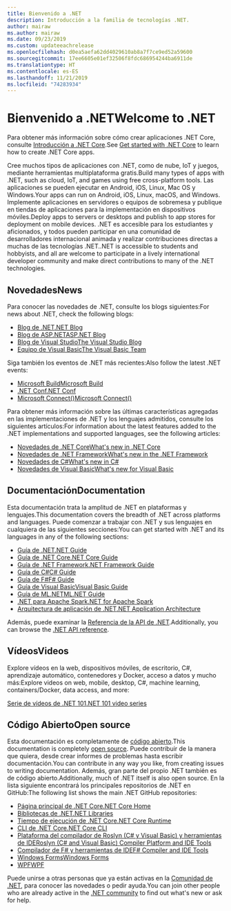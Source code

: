```yaml
---
title: Bienvenido a .NET
description: Introducción a la familia de tecnologías .NET.
author: mairaw
ms.author: mairaw
ms.date: 09/23/2019
ms.custom: updateeachrelease
ms.openlocfilehash: d0ea5aefa62dd4029610ab8a7f7ce9ed52a59600
ms.sourcegitcommit: 17ee6605e01ef32506f8fdc686954244ba6911de
ms.translationtype: HT
ms.contentlocale: es-ES
ms.lasthandoff: 11/21/2019
ms.locfileid: "74283934"
---
```

# <a name="welcome-to-net"></a><span data-ttu-id="ad7bc-103">Bienvenido a .NET</span><span class="sxs-lookup"><span data-stu-id="ad7bc-103">Welcome to .NET</span></span>

<span data-ttu-id="ad7bc-104">Para obtener más información sobre cómo crear aplicaciones .NET Core, consulte [Introducción a .NET Core](core/get-started.md).</span><span class="sxs-lookup"><span data-stu-id="ad7bc-104">See [Get started with .NET Core](core/get-started.md) to learn how to create .NET Core apps.</span></span>

<span data-ttu-id="ad7bc-105">Cree muchos tipos de aplicaciones con .NET, como de nube, IoT y juegos, mediante herramientas multiplataforma gratis.</span><span class="sxs-lookup"><span data-stu-id="ad7bc-105">Build many types of apps with .NET, such as cloud, IoT, and games using free cross-platform tools.</span></span> <span data-ttu-id="ad7bc-106">Las aplicaciones se pueden ejecutar en Android, iOS, Linux, Mac OS y Windows.</span><span class="sxs-lookup"><span data-stu-id="ad7bc-106">Your apps can run on Android, iOS, Linux, macOS, and Windows.</span></span> <span data-ttu-id="ad7bc-107">Implemente aplicaciones en servidores o equipos de sobremesa y publique en tiendas de aplicaciones para la implementación en dispositivos móviles.</span><span class="sxs-lookup"><span data-stu-id="ad7bc-107">Deploy apps to servers or desktops and publish to app stores for deployment on mobile devices.</span></span> <span data-ttu-id="ad7bc-108">.NET es accesible para los estudiantes y aficionados, y todos pueden participar en una comunidad de desarrolladores internacional animada y realizar contribuciones directas a muchas de las tecnologías .NET.</span><span class="sxs-lookup"><span data-stu-id="ad7bc-108">.NET is accessible to students and hobbyists, and all are welcome to participate in a lively international developer community and make direct contributions to many of the .NET technologies.</span></span>

## <a name="news"></a><span data-ttu-id="ad7bc-109">Novedades</span><span class="sxs-lookup"><span data-stu-id="ad7bc-109">News</span></span>

<span data-ttu-id="ad7bc-110">Para conocer las novedades de .NET, consulte los blogs siguientes:</span><span class="sxs-lookup"><span data-stu-id="ad7bc-110">For news about .NET, check the following blogs:</span></span>

- [<span data-ttu-id="ad7bc-111">Blog de .NET</span><span class="sxs-lookup"><span data-stu-id="ad7bc-111">.NET Blog</span></span>](https://devblogs.microsoft.com/dotnet/)
- [<span data-ttu-id="ad7bc-112">Blog de ASP.NET</span><span class="sxs-lookup"><span data-stu-id="ad7bc-112">ASP.NET Blog</span></span>](https://devblogs.microsoft.com/aspnet/)
- [<span data-ttu-id="ad7bc-113">Blog de Visual Studio</span><span class="sxs-lookup"><span data-stu-id="ad7bc-113">The Visual Studio Blog</span></span>](https://devblogs.microsoft.com/visualstudio/)
- [<span data-ttu-id="ad7bc-114">Equipo de Visual Basic</span><span class="sxs-lookup"><span data-stu-id="ad7bc-114">The Visual Basic Team</span></span>](https://devblogs.microsoft.com/vbteam/)

<span data-ttu-id="ad7bc-115">Siga también los eventos de .NET más recientes:</span><span class="sxs-lookup"><span data-stu-id="ad7bc-115">Also follow the latest .NET events:</span></span>

- [<span data-ttu-id="ad7bc-116">Microsoft Build</span><span class="sxs-lookup"><span data-stu-id="ad7bc-116">Microsoft Build</span></span>](https://www.microsoft.com/build)
- [<span data-ttu-id="ad7bc-117">.NET Conf</span><span class="sxs-lookup"><span data-stu-id="ad7bc-117">.NET Conf</span></span>](https://www.dotnetconf.net/)
- [<span data-ttu-id="ad7bc-118">Microsoft Connect()</span><span class="sxs-lookup"><span data-stu-id="ad7bc-118">Microsoft Connect()</span></span>](https://www.microsoft.com/connectevent)

<span data-ttu-id="ad7bc-119">Para obtener más información sobre las últimas características agregadas en las implementaciones de .NET y los lenguajes admitidos, consulte los siguientes artículos:</span><span class="sxs-lookup"><span data-stu-id="ad7bc-119">For information about the latest features added to the .NET implementations and supported languages, see the following articles:</span></span>

- [<span data-ttu-id="ad7bc-120">Novedades de .NET Core</span><span class="sxs-lookup"><span data-stu-id="ad7bc-120">What's new in .NET Core</span></span>](core/whats-new/index.md)
- [<span data-ttu-id="ad7bc-121">Novedades de .NET Framework</span><span class="sxs-lookup"><span data-stu-id="ad7bc-121">What's new in the .NET Framework</span></span>](framework/whats-new/index.md)
- [<span data-ttu-id="ad7bc-122">Novedades de C#</span><span class="sxs-lookup"><span data-stu-id="ad7bc-122">What's new in C#</span></span>](csharp/whats-new/index.md)
- [<span data-ttu-id="ad7bc-123">Novedades de Visual Basic</span><span class="sxs-lookup"><span data-stu-id="ad7bc-123">What's new for Visual Basic</span></span>](visual-basic/getting-started/whats-new.md)

## <a name="documentation"></a><span data-ttu-id="ad7bc-124">Documentación</span><span class="sxs-lookup"><span data-stu-id="ad7bc-124">Documentation</span></span>

<span data-ttu-id="ad7bc-125">Esta documentación trata la amplitud de .NET en plataformas y lenguajes.</span><span class="sxs-lookup"><span data-stu-id="ad7bc-125">This documentation covers the breadth of .NET across platforms and languages.</span></span> <span data-ttu-id="ad7bc-126">Puede comenzar a trabajar con .NET y sus lenguajes en cualquiera de las siguientes secciones:</span><span class="sxs-lookup"><span data-stu-id="ad7bc-126">You can get started with .NET and its languages in any of the following sections:</span></span>

- [<span data-ttu-id="ad7bc-127">Guía de .NET</span><span class="sxs-lookup"><span data-stu-id="ad7bc-127">.NET Guide</span></span>](standard/index.md)
- [<span data-ttu-id="ad7bc-128">Guía de .NET Core</span><span class="sxs-lookup"><span data-stu-id="ad7bc-128">.NET Core Guide</span></span>](core/index.md)
- [<span data-ttu-id="ad7bc-129">Guía de .NET Framework</span><span class="sxs-lookup"><span data-stu-id="ad7bc-129">.NET Framework Guide</span></span>](framework/index.md)
- [<span data-ttu-id="ad7bc-130">Guía de C#</span><span class="sxs-lookup"><span data-stu-id="ad7bc-130">C# Guide</span></span>](csharp/index.yml)
- [<span data-ttu-id="ad7bc-131">Guía de F#</span><span class="sxs-lookup"><span data-stu-id="ad7bc-131">F# Guide</span></span>](fsharp/index.md)
- [<span data-ttu-id="ad7bc-132">Guía de Visual Basic</span><span class="sxs-lookup"><span data-stu-id="ad7bc-132">Visual Basic Guide</span></span>](visual-basic/index.md)
- [<span data-ttu-id="ad7bc-133">Guía de ML.NET</span><span class="sxs-lookup"><span data-stu-id="ad7bc-133">ML.NET Guide</span></span>](machine-learning/index.yml)
- [<span data-ttu-id="ad7bc-134">.NET para Apache Spark</span><span class="sxs-lookup"><span data-stu-id="ad7bc-134">.NET for Apache Spark</span></span>](spark/index.yml)
- [<span data-ttu-id="ad7bc-135">Arquitectura de aplicación de .NET</span><span class="sxs-lookup"><span data-stu-id="ad7bc-135">.NET Application Architecture</span></span>](architecture/index.yml)

<span data-ttu-id="ad7bc-136">Además, puede examinar la [Referencia de la API de .NET](/dotnet/api).</span><span class="sxs-lookup"><span data-stu-id="ad7bc-136">Additionally, you can browse the [.NET API reference](/dotnet/api).</span></span>

## <a name="videos"></a><span data-ttu-id="ad7bc-137">Vídeos</span><span class="sxs-lookup"><span data-stu-id="ad7bc-137">Videos</span></span>

<span data-ttu-id="ad7bc-138">Explore vídeos en la web, dispositivos móviles, de escritorio, C#, aprendizaje automático, contenedores y Docker, acceso a datos y mucho más:</span><span class="sxs-lookup"><span data-stu-id="ad7bc-138">Explore videos on web, mobile, desktop, C#, machine learning, containers/Docker, data access, and more:</span></span>

[<span data-ttu-id="ad7bc-139">Serie de vídeos de .NET 101</span><span class="sxs-lookup"><span data-stu-id="ad7bc-139">.NET 101 video series</span></span>](https://dotnet.microsoft.com/learn/videos)

## <a name="open-source"></a><span data-ttu-id="ad7bc-140">Código Abierto</span><span class="sxs-lookup"><span data-stu-id="ad7bc-140">Open source</span></span>

<span data-ttu-id="ad7bc-141">Esta documentación es completamente de [código abierto](https://github.com/dotnet/docs).</span><span class="sxs-lookup"><span data-stu-id="ad7bc-141">This documentation is completely [open source](https://github.com/dotnet/docs).</span></span> <span data-ttu-id="ad7bc-142">Puede contribuir de la manera que quiera, desde crear informes de problemas hasta escribir documentación.</span><span class="sxs-lookup"><span data-stu-id="ad7bc-142">You can contribute in any way you like, from creating issues to writing documentation.</span></span> <span data-ttu-id="ad7bc-143">Además, gran parte del propio .NET también es de código abierto.</span><span class="sxs-lookup"><span data-stu-id="ad7bc-143">Additionally, much of .NET itself is also open source.</span></span> <span data-ttu-id="ad7bc-144">En la lista siguiente encontrará los principales repositorios de .NET en GitHub:</span><span class="sxs-lookup"><span data-stu-id="ad7bc-144">The following list shows the main .NET GitHub repositories:</span></span>

- [<span data-ttu-id="ad7bc-145">Página principal de .NET Core</span><span class="sxs-lookup"><span data-stu-id="ad7bc-145">.NET Core Home</span></span>](https://github.com/dotnet/core)
- [<span data-ttu-id="ad7bc-146">Bibliotecas de .NET</span><span class="sxs-lookup"><span data-stu-id="ad7bc-146">.NET Libraries</span></span>](https://github.com/dotnet/corefx)
- [<span data-ttu-id="ad7bc-147">Tiempo de ejecución de .NET Core</span><span class="sxs-lookup"><span data-stu-id="ad7bc-147">.NET Core Runtime</span></span>](https://github.com/dotnet/coreclr)
- [<span data-ttu-id="ad7bc-148">CLI de .NET Core</span><span class="sxs-lookup"><span data-stu-id="ad7bc-148">.NET Core CLI</span></span>](https://github.com/dotnet/cli)
- [<span data-ttu-id="ad7bc-149">Plataforma del compilador de Roslyn (C# y Visual Basic) y herramientas de IDE</span><span class="sxs-lookup"><span data-stu-id="ad7bc-149">Roslyn (C# and Visual Basic) Compiler Platform and IDE Tools</span></span>](https://github.com/dotnet/roslyn)
- [<span data-ttu-id="ad7bc-150">Compilador de F# y herramientas de IDE</span><span class="sxs-lookup"><span data-stu-id="ad7bc-150">F# Compiler and IDE Tools</span></span>](https://github.com/microsoft/visualfsharp)
- [<span data-ttu-id="ad7bc-151">Windows Forms</span><span class="sxs-lookup"><span data-stu-id="ad7bc-151">Windows Forms</span></span>](https://github.com/dotnet/winforms)
- [<span data-ttu-id="ad7bc-152">WPF</span><span class="sxs-lookup"><span data-stu-id="ad7bc-152">WPF</span></span>](https://github.com/dotnet/wpf)

<span data-ttu-id="ad7bc-153">Puede unirse a otras personas que ya están activas en la [Comunidad de .NET](https://dotnet.microsoft.com/platform/community), para conocer las novedades o pedir ayuda.</span><span class="sxs-lookup"><span data-stu-id="ad7bc-153">You can join other people who are already active in the [.NET community](https://dotnet.microsoft.com/platform/community) to find out what's new or ask for help.</span></span>
